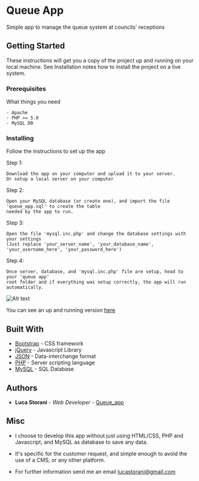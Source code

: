 # Queue App

Simple app to manage the queue system at councils' receptions

## Getting Started

These instructions will get you a copy of the project up and running on your local machine. See Installation notes how to install the project on a live system.

### Prerequisites

What things you need

```
- Apache
- PHP >= 5.0
- MySQL DB
```

### Installing

Follow the instructions to set up the app

Step 1:
```
Download the app on your computer and upload it to your server.
Or setup a local server on your computer
```

Step 2:
```
Open your MySQL database (or create one), and import the file 'queue_app.sql' to create the table
needed by the app to run.
```

Step 3:
```
Open the file 'mysql.inc.php' and change the database settings with your settings
(Just replace 'your_server_name', 'your_database_name', 'your_username_here', 'your_password_here')
```

Step 4:
```
Once server, database, and 'mysql.inc.php' file are setup, head to your 'queue app'
root folder and if everything was setup correctly, the app will run automatically.
```

![Alt text](http://lucastorani.it/form_submit/screenshot.jpg "Queue app Screenshot")

You can see an up and running version [here](http://lucastorani.it/form_submit/)


## Built With

* [Bootstrap](http://getbootstrap.com/) - CSS framework
* [jQuery](https://jquery.com/) - Javascript Library
* [JSON](www.json.org/) - Data-interchange format
* [PHP](www.php.net/) - Server scripting language
* [MySQL](www.mysql.org/) - SQL Database

## Authors

* **Luca Storani** - *Web Developer* - [Queue_app](https://github.com/anistor86/queue_app)

## Misc

* I choose to develop this app without just using HTML/CSS, PHP and Javascript,
and MySQL as database to save any data.

* It's specific for the customer request, and simple enough to avoid the use of a CMS,
or any other platform.

* For further information send me an email lucastorani@gmail.com
